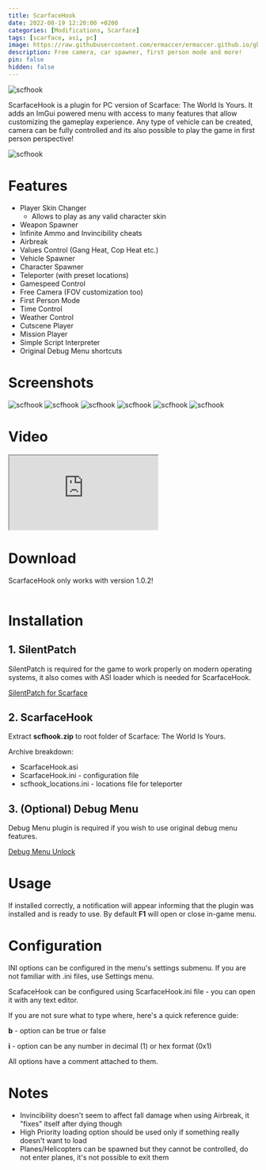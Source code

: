 ```yaml
---
title: ScarfaceHook
date: 2022-08-19 12:20:00 +0200
categories: [Modifications, Scarface]
tags: [scarface, asi, pc]   
image: https://raw.githubusercontent.com/ermaccer/ermaccer.github.io/gh-pages/assets/mods/mk9/mk9hook/2.jpg
description: Free camera, car spawner, first person mode and more!
pin: false
hidden: false
---
```


 <img class="img-fluid mx-auto" alt="scfhook" src="{% link assets/projects/scfhook_logo_export.png %}">


ScarfaceHook is a plugin for PC version of Scarface: The World Is Yours. It adds an ImGui powered menu with access to many features that
allow customizing the gameplay experience. Any type of vehicle can be created, camera can be fully controlled and its also possible to play
the game in first person perspective!

 <img class="img-fluid mx-auto" alt="scfhook" src="{% link assets/mods/scf/scfhook/menu.jpg %}">


# Features
- Player Skin Changer
  - Allows to play as any valid character skin
- Weapon Spawner
- Infinite Ammo and Invincibility cheats
- Airbreak
- Values Control (Gang Heat, Cop Heat etc.)
- Vehicle Spawner
- Character Spawner
- Teleporter (with preset locations)
- Gamespeed Control
- Free Camera (FOV customization too)
- First Person Mode
- Time Control
- Weather Control
- Cutscene Player
- Mission Player
- Simple Script Interpreter
- Original Debug Menu shortcuts 



# Screenshots
<img class="img-fluid mx-auto" alt="scfhook" src="{% link assets/mods/scf/scfhook/1.jpg %}">
<img class="img-fluid mx-auto" alt="scfhook" src="{% link assets/mods/scf/scfhook/2.jpg %}">
<img class="img-fluid mx-auto" alt="scfhook" src="{% link assets/mods/scf/scfhook/3.jpg %}">
<img class="img-fluid mx-auto" alt="scfhook" src="{% link assets/mods/scf/scfhook/4.jpg %}">
<img class="img-fluid mx-auto" alt="scfhook" src="{% link assets/mods/scf/scfhook/5.jpg %}">
<img class="img-fluid mx-auto" alt="scfhook" src="{% link assets/mods/scf/scfhook/6.jpg %}">


# Video
<div class="embed-responsive embed-responsive-16by9">
  <iframe class="embed-responsive-item" src="https://www.youtube.com/embed/wrO5L77bNWA" allowfullscreen></iframe>
</div>

# Download

<div class="alert bg-dark">
 ScarfaceHook only works with version 1.0.2!
</div>


<a class="btn btn-block btn-dark bg-dark text-gray btn-lg" style="color: white;" href="https://github.com/ermaccer/MK9Hook/releases/latest/download/mk9hook.zip" role="button">
<i class="fas fa-download"></i>
Download
</a>

<a class="btn btn-block btn-dark bg-dark text-gray btn-lg" style="color: white;" href="https://github.com/ermaccer/MK9Hook/" role="button">
<i class="fab fa-github"></i>
Source
</a>

# Installation 

## 1. SilentPatch
SilentPatch is required for the game to work properly on modern operating systems, it also comes with ASI loader which is
needed for ScarfaceHook. 

[SilentPatch for Scarface](https://cookieplmonster.github.io/mods/scarface/)


## 2. ScarfaceHook
Extract **scfhook.zip** to root folder of Scarface: The World Is Yours.

Archive breakdown:

 - ScarfaceHook.asi 
 - ScarfaceHook.ini - configuration file
 - scfhook_locations.ini - locations file for teleporter



## 3. (Optional) Debug Menu
Debug Menu plugin is required if you wish to use original debug menu features.

[Debug Menu Unlock](https://ermaccer.github.io/posts/scarfacedebugmenu/)





# Usage

If installed correctly, a notification will appear informing that the plugin was installed
and is ready to use. By default **F1** will open or close in-game menu.


# Configuration


<div class="alert bg-dark">
 INI options can be configured in the menu's settings submenu. If you are not familiar with .ini files, use Settings menu.
</div>




ScafaceHook can be configured using ScarfaceHook.ini file - you can open it with any text editor.


If you are not sure what to type where, here's a quick reference guide:

**b** - option can be true or false

**i** - option can be any number in decimal (1) or hex format (0x1)

All options have a comment attached to them.


# Notes
- Invincibility doesn't seem to affect fall damage when using Airbreak, it "fixes" itself after dying though
- High Priority loading option should be used only if something really doesn't want to load
- Planes/Helicopters can be spawned but they cannot be controlled, do not enter planes, it's not possible to exit them


